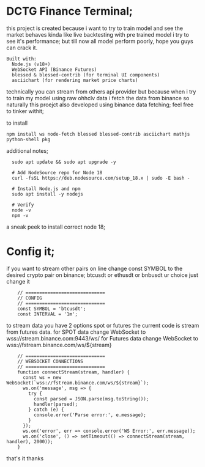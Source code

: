 # DCTG  Finance  Terminal;
this project is created because i want to try to train model and see the market behaves kinda like live backtesting with pre trained model i try to see it's performance;
but till now all model perform poorly, hope you guys can crack it.

    Built with:
      Node.js (v18+)
      WebSocket API (Binance Futures)
      blessed & blessed-contrib (for terminal UI components)
      asciichart (for rendering market price charts)

technically you can stream from others api provider but because when i try to train my model using raw ohhclv data i fetch the data from binance so naturally this proejct also developed using binance data fetching;
feel free to tinker withit;

to install
    
    npm install ws node-fetch blessed blessed-contrib asciichart mathjs python-shell pkg

additional notes;


      sudo apt update && sudo apt upgrade -y
      
      # Add NodeSource repo for Node 18
      curl -fsSL https://deb.nodesource.com/setup_18.x | sudo -E bash -
      
      # Install Node.js and npm
      sudo apt install -y nodejs
      
      # Verify
      node -v
      npm -v

 a sneak peek to install correct node 18;

# Config it;
if you want to stream other pairs on line
change const SYMBOL to the desired crypto pair on binance; 
btcusdt or ethusdt or bnbusdt ur choice just change it
        
        // =============================
        // CONFIG
        // =============================
        const SYMBOL = 'btcusdt';
        const INTERVAL = '1m';

to stream data you have 2 options spot or futures the current code is stream from futures data.
for SPOT data change WebSocket to wss://stream.binance.com:9443/ws/<streamName> 
for Futures data change WebSocket to wss://fstream.binance.com/ws/${stream}
        
        // =============================
        // WEBSOCKET CONNECTIONS
        // =============================
        function connectStream(stream, handler) {
          const ws = new WebSocket(`wss://fstream.binance.com/ws/${stream}`);
          ws.on('message', msg => {
            try {
              const parsed = JSON.parse(msg.toString());
              handler(parsed);
            } catch (e) {
              console.error('Parse error:', e.message);
            }
          });
          ws.on('error', err => console.error('WS Error:', err.message));
          ws.on('close', () => setTimeout(() => connectStream(stream, handler), 2000));
        }

that's it thanks 
